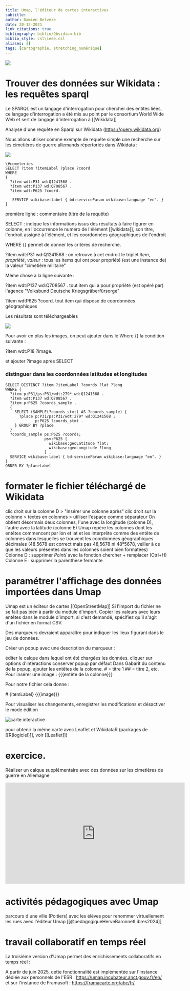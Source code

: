 ```yaml
---
title: Umap, l'éditeur de cartes interactives
subtitle:
author: Damien Belvèze
date: 20-12-2021
link_citations: true
bibliography: biblio/Obsidian.bib
biblio_style: csl\ieee.csl
aliases: []
tags: [cartographie, stretching_numérique]
---
```


![](images/logo_stretching_num.png)

# Trouver des données sur Wikidata : les requêtes sparql

Le SPARQL est un langage d'interrogation pour chercher des entités liées, ce langage d'interrogation a été mis au point par le consortium World Wide Web et sert de langage d'interrogation à [[Wikidata]]

Analyse d'une requête en Sparql sur Wikidata (https://query.wikidata.org)

Nous allons utiliser comme exemple de requête simple une recherche sur les cimetières de guerre allemands répertoriés dans Wikidata :

![](images/sparql_query.png)

``````sparql
\#cemeteries
SELECT ?item ?itemLabel ?place ?coord
WHERE
{
  ?item wdt:P31 wd:Q1241568 .
  ?item wdt:P137 wd:Q708567 .
  ?item wdt:P625 ?coord.

   SERVICE wikibase:label { bd:serviceParam wikibase:language "en". }
}
``````

première ligne : commentaire (titre de la requête)

SELECT : indique les informations issus des résultats à faire figurer en colonne, en l'occurrence le numéro de l'élément [[wikidata]], son titre, l'endroit assigné à l'élément, et les coordonnées géographiques de l'endroit

WHERE {} permet de donner les critères de recherche. 

?item wdt:P31 wd:Q1241568 : on retrouve à cet endroit le triplet *item*, *propriété*, *valeur* : tous les items qui ont pour propriété (est une instance de) la valeur "cimetière militaire"

Même chose à la ligne suivante : 

?item wdt:P137 wd:Q708567 . 
tout item qui a pour propriété (est opéré par) l'agence "Volksbund Deutsche Kriegsgräberfürsorge"
  
?item wdtP625 ?coord. 
tout item qui dispose de coordonnées géographiques

Les résultats sont téléchargeables

![](images/sparql_results.png)

Pour avoir en plus les images, on peut ajouter dans le Where {} la condition suivante : 

  ?item wdt:P18 ?image.
  
  et ajouter ?image après SELECT

### distinguer dans les coordonnées latitudes et longitudes 

```sparql
SELECT DISTINCT ?item ?itemLabel ?coords ?lat ?long
WHERE {
  ?item p:P31/ps:P31/wdt:279* wd:Q1241568 .
  ?item wdt:P137 wd:Q708567 .
  ?item p:P625 ?coords_sample . 
  {
    SELECT (SAMPLE(?coords_stmt) AS ?coords_sample) {
      ?place p:P31/ps:P31/wdt:279* wd:Q1241568 ;
             p:P625 ?coords_stmt .
    } GROUP BY ?place
  }
  ?coords_sample ps:P625 ?coords;
                 psv:P625 [
                   wikibase:geoLatitude ?lat;
                   wikibase:geoLongitude ?long
                 ] .
  SERVICE wikibase:label { bd:serviceParam wikibase:language "en". }
}
ORDER BY ?placeLabel
```


# formater le fichier téléchargé de Wikidata

clic droit sur la colonne D > "insérer une colonne après"
clic droit sur la colonne > textes en colonnes > utiliser l'espace comme séparateur
On obtient désormais deux colonnes, l'une avec la longitude (colonne D), l'autre avec la latitude (colonne E)
Umap repère les colonnes dont les entêtes commencent par lon et lat et les interprête comme des entête de colonnes dans lesquelles se trouvent les coordonnées géographiques décimales (48.5678 est correct mais pas 48,5678 ni 48°5678, veiller à ce que les valeurs présentes dans les colonnes soient bien formatées)
Colonne D : supprimer *Point(* avec la fonction chercher + remplacer (Ctrl+H)
Colonne E : supprimer la parenthèse fermante

# paramétrer l'affichage des données importées dans Umap

Umap est un éditeur de cartes [[OpenStreetMap]]
Si l'import du fichier ne se fait pas bien à partir du module d'import. Copier les valeurs avec leurs entêtes dans le module d'import, si c'est demandé, spécifiez qu'il s'agit d'un fichier en format CSV.

Des marqueurs devraient apparaître pour indiquer les lieux figurant dans le jeu de données. 

Créer un popup avec une description du marqueur : 

éditer le calque dans lequel ont été chargées les données. 
cliquer sur options d'interactions
conserver popup par défaut
Dans Gabarit du contenu de la popup, ajouter les entêtes de la colonne. 
\# = titre 1
\#\# = titre 2, etc. 
Pour insérer une image : {{{entête de la colonne}}}

Pour notre fichier cela donne : 

\# {itemLabel}
{{{image}}}

Pour visualiser les changements, enregistrer les modifications et désactiver le mode édition

![carte interactive](images/umap1.png)

pour obtenir la même carte avec Leaflet et WikidataR (packages de [[R(logiciel)]], voir [[Leaflet]])
# exercice. 

Réaliser un calque supplémentaire avec des données sur les cimetières de guerre en Allemagne

<iframe width="560" height="315" src="https://www.youtube.com/embed/wbm4b1-XBmU" title="YouTube video player" frameborder="0" allow="accelerometer; autoplay; clipboard-write; encrypted-media; gyroscope; picture-in-picture" allowfullscreen></iframe>

# activités pédagogiques avec Umap

parcours d'une ville (Poitiers) avec les élèves pour renommer virtuellement les rues avec l'éditeur Umap
[[@pedagogiqueHerveBaronnetLibres2024]]


# travail collaboratif en temps réel

La troisième version d'Umap permet des enrichissements collaboratifs en temps réel : 

A partir de juin 2025, cette fonctionnalité est implémentée sur l'instance dédiée aux personnels de l'ESR : https://umap.incubateur.anct.gouv.fr/en/
et sur l'instance de Framasoft : https://framacarte.org/abc/fr/

